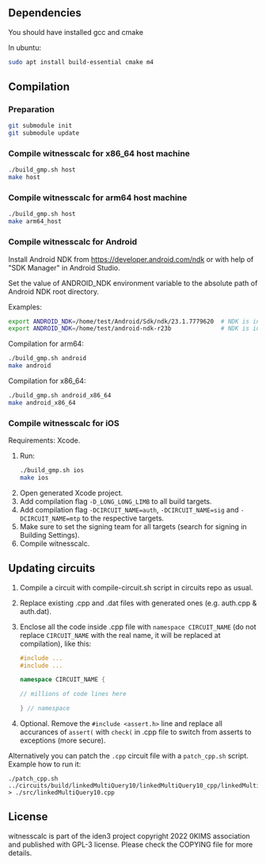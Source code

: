 ## Dependencies

You should have installed gcc and cmake

In ubuntu:

```sh
sudo apt install build-essential cmake m4
```

## Compilation

### Preparation

```sh
git submodule init
git submodule update
```

### Compile witnesscalc for x86_64 host machine

```sh
./build_gmp.sh host
make host
```

### Compile witnesscalc for arm64 host machine

```sh
./build_gmp.sh host
make arm64_host
```

### Compile witnesscalc for Android

Install Android NDK from https://developer.android.com/ndk or with help of "SDK Manager" in Android Studio.

Set the value of ANDROID_NDK environment variable to the absolute path of Android NDK root directory.

Examples:

```sh
export ANDROID_NDK=/home/test/Android/Sdk/ndk/23.1.7779620  # NDK is installed by "SDK Manager" in Android Studio.
export ANDROID_NDK=/home/test/android-ndk-r23b              # NDK is installed as a stand-alone package.
```

Compilation for arm64:

```sh
./build_gmp.sh android
make android
```

Compilation for x86_64:

```sh
./build_gmp.sh android_x86_64
make android_x86_64
```

### Compile witnesscalc for iOS

Requirements: Xcode.

1. Run:
   ```sh
   ./build_gmp.sh ios
   make ios
   ```
2. Open generated Xcode project.
3. Add compilation flag `-D_LONG_LONG_LIMB` to all build targets.
4. Add compilation flag `-DCIRCUIT_NAME=auth`, `-DCIRCUIT_NAME=sig` and `-DCIRCUIT_NAME=mtp` to the respective targets.
5. Make sure to set the signing team for all targets (search for signing in Building Settings).
6. Compile witnesscalc.

## Updating circuits

1. Compile a circuit with compile-circuit.sh script in circuits repo as usual.
2. Replace existing <circuitname>.cpp and <circuitname>.dat files with generated ones (e.g. auth.cpp & auth.dat).
3. Enclose all the code inside <circuitname>.cpp file with `namespace CIRCUIT_NAME` (do not replace `CIRCUIT_NAME` with the real name, it will be replaced at compilation), like this:

   ```c++
   #include ...
   #include ...

   namespace CIRCUIT_NAME {

   // millions of code lines here

   } // namespace

   ```

4. Optional. Remove the `#include <assert.h>` line and replace all accurances of `assert(` with `check(` in .cpp file to switch from asserts to exceptions (more secure).

Alternatively you can patch the `.cpp` circuit file with a `patch_cpp.sh` script. Example how to run it:

```shell
./patch_cpp.sh ../circuits/build/linkedMultiQuery10/linkedMultiQuery10_cpp/linkedMultiQuery10.cpp > ./src/linkedMultiQuery10.cpp
```

## License

witnesscalc is part of the iden3 project copyright 2022 0KIMS association and published with GPL-3 license. Please check the COPYING file for more details.
